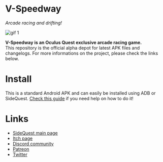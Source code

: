 # V-Speedway
*Arcade racing and drifting!*

![gif 1](https://img.itch.zone/aW1nLzQzOTgwMDEuZ2lm/105x83%23/s2HWHR.gif)  

**V-Speedway is an Oculus Quest exclusive arcade racing game.**  
This repository is the official alpha depot for latest APK files and changelogs. For more informations on the project, please check the links below.

# Install
This is a standard Android APK and can easily be installed using ADB or SideQuest. [Check this guide](https://skarredghost.com/2019/06/19/how-to-install-uninstall-unapproved-apps-oculus-quest-sidequest/) if you need help on how to do it!

# Links
- [SideQuest main page](https://sidequestvr.com/app/458/v-speedway)  
- [Itch page](https://danjelricci.itch.io/v-speedway)  
- [Discord community](http://discord.gg/cHtPANW) 
- [Patreon](https://patreon.com/commutergames)  
- [Twitter](https://twitter.com/commutergames)  
